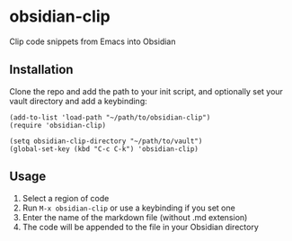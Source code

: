 # obsidian-clip

Clip code snippets from Emacs into Obsidian

## Installation

Clone the repo and add the path to your init script, and optionally set your vault directory and add a keybinding:
```elisp
(add-to-list 'load-path "~/path/to/obsidian-clip")
(require 'obsidian-clip)

(setq obsidian-clip-directory "~/path/to/vault")
(global-set-key (kbd "C-c C-k") 'obsidian-clip)
```

## Usage

1. Select a region of code
2. Run `M-x obsidian-clip` or use a keybinding if you set one
3. Enter the name of the markdown file (without .md extension)
4. The code will be appended to the file in your Obsidian directory
